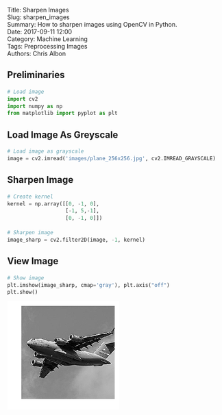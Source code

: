 Title: Sharpen Images  
Slug: sharpen_images  
Summary: How to sharpen images using OpenCV in Python.     
Date: 2017-09-11 12:00  
Category: Machine Learning  
Tags: Preprocessing Images    
Authors: Chris Albon

## Preliminaries


```python
# Load image
import cv2
import numpy as np
from matplotlib import pyplot as plt
```

## Load Image As Greyscale


```python
# Load image as grayscale
image = cv2.imread('images/plane_256x256.jpg', cv2.IMREAD_GRAYSCALE)
```

## Sharpen Image


```python
# Create kernel
kernel = np.array([[0, -1, 0], 
                   [-1, 5,-1], 
                   [0, -1, 0]])

# Sharpen image
image_sharp = cv2.filter2D(image, -1, kernel)
```

## View Image


```python
# Show image
plt.imshow(image_sharp, cmap='gray'), plt.axis("off")
plt.show()
```


![png](sharpen_images_files/sharpen_images_8_0.png)

